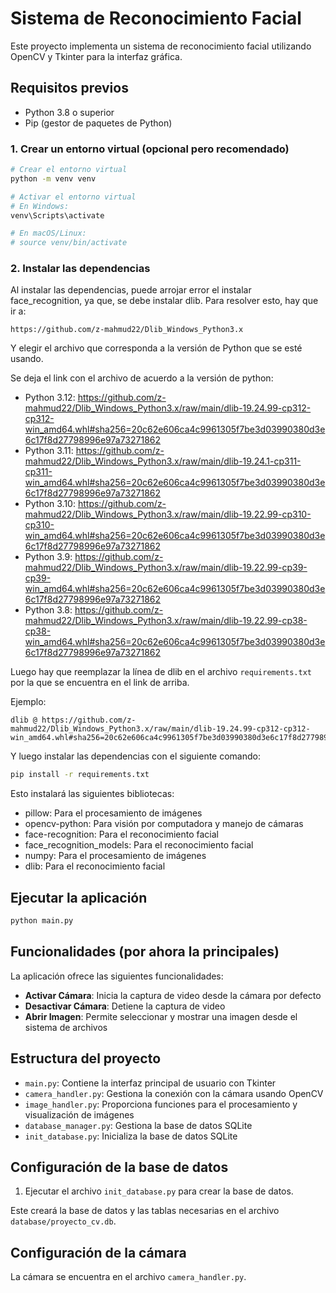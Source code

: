 # Sistema de Reconocimiento Facial

Este proyecto implementa un sistema de reconocimiento facial utilizando OpenCV y Tkinter para la interfaz gráfica.

## Requisitos previos

- Python 3.8 o superior
- Pip (gestor de paquetes de Python)

### 1. Crear un entorno virtual (opcional pero recomendado)

```bash
# Crear el entorno virtual
python -m venv venv

# Activar el entorno virtual
# En Windows:
venv\Scripts\activate

# En macOS/Linux:
# source venv/bin/activate
```

### 2. Instalar las dependencias

Al instalar las dependencias, puede arrojar error el instalar face_recognition, ya que, se debe instalar dlib.
Para resolver esto, hay que ir a:

```
https://github.com/z-mahmud22/Dlib_Windows_Python3.x
```

Y elegir el archivo que corresponda a la versión de Python que se esté usando.

Se deja el link con el archivo de acuerdo a la versión de python:

- Python 3.12: https://github.com/z-mahmud22/Dlib_Windows_Python3.x/raw/main/dlib-19.24.99-cp312-cp312-win_amd64.whl#sha256=20c62e606ca4c9961305f7be3d03990380d3e6c17f8d27798996e97a73271862
- Python 3.11: https://github.com/z-mahmud22/Dlib_Windows_Python3.x/raw/main/dlib-19.24.1-cp311-cp311-win_amd64.whl#sha256=20c62e606ca4c9961305f7be3d03990380d3e6c17f8d27798996e97a73271862
- Python 3.10: https://github.com/z-mahmud22/Dlib_Windows_Python3.x/raw/main/dlib-19.22.99-cp310-cp310-win_amd64.whl#sha256=20c62e606ca4c9961305f7be3d03990380d3e6c17f8d27798996e97a73271862
- Python 3.9: https://github.com/z-mahmud22/Dlib_Windows_Python3.x/raw/main/dlib-19.22.99-cp39-cp39-win_amd64.whl#sha256=20c62e606ca4c9961305f7be3d03990380d3e6c17f8d27798996e97a73271862
- Python 3.8: https://github.com/z-mahmud22/Dlib_Windows_Python3.x/raw/main/dlib-19.22.99-cp38-cp38-win_amd64.whl#sha256=20c62e606ca4c9961305f7be3d03990380d3e6c17f8d27798996e97a73271862

Luego hay que reemplazar la línea de dlib en el archivo `requirements.txt` por la que se encuentra en el link de arriba.

Ejemplo:

```
dlib @ https://github.com/z-mahmud22/Dlib_Windows_Python3.x/raw/main/dlib-19.24.99-cp312-cp312-win_amd64.whl#sha256=20c62e606ca4c9961305f7be3d03990380d3e6c17f8d27798996e97a73271862
```

Y luego instalar las dependencias con el siguiente comando:

```bash
pip install -r requirements.txt
```

Esto instalará las siguientes bibliotecas:

- pillow: Para el procesamiento de imágenes
- opencv-python: Para visión por computadora y manejo de cámaras
- face-recognition: Para el reconocimiento facial
- face_recognition_models: Para el reconocimiento facial
- numpy: Para el procesamiento de imágenes
- dlib: Para el reconocimiento facial

## Ejecutar la aplicación

```bash
python main.py
```

## Funcionalidades (por ahora la principales)

La aplicación ofrece las siguientes funcionalidades:

- **Activar Cámara**: Inicia la captura de video desde la cámara por defecto
- **Desactivar Cámara**: Detiene la captura de video
- **Abrir Imagen**: Permite seleccionar y mostrar una imagen desde el sistema de archivos

## Estructura del proyecto

- `main.py`: Contiene la interfaz principal de usuario con Tkinter
- `camera_handler.py`: Gestiona la conexión con la cámara usando OpenCV
- `image_handler.py`: Proporciona funciones para el procesamiento y visualización de imágenes
- `database_manager.py`: Gestiona la base de datos SQLite
- `init_database.py`: Inicializa la base de datos SQLite

## Configuración de la base de datos

1. Ejecutar el archivo `init_database.py` para crear la base de datos.

Este creará la base de datos y las tablas necesarias en el archivo `database/proyecto_cv.db`.

## Configuración de la cámara

La cámara se encuentra en el archivo `camera_handler.py`.
